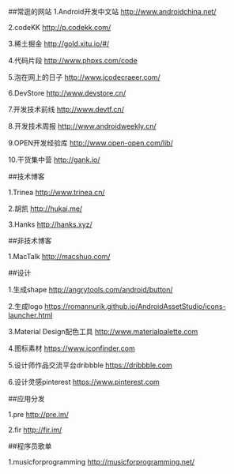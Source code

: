 ##常逛的网站
1.Android开发中文站    http://www.androidchina.net/

2.codeKK http://p.codekk.com/

3.稀土掘金  http://gold.xitu.io/#/

4.代码片段    http://www.phpxs.com/code

5.泡在网上的日子   http://www.jcodecraeer.com/

6.DevStore   http://www.devstore.cn/

7.开发技术前线   http://www.devtf.cn/

8.开发技术周报  http://www.androidweekly.cn/

9.OPEN开发经验库  http://www.open-open.com/lib/

10.干货集中营 http://gank.io/

##技术博客

1.Trinea  http://www.trinea.cn/

2.胡凯  http://hukai.me/

3.Hanks  http://hanks.xyz/

##非技术博客

1.MacTalk  http://macshuo.com/

##设计

1.生成shape  http://angrytools.com/android/button/

2.生成logo https://romannurik.github.io/AndroidAssetStudio/icons-launcher.html

3.Material Design配色工具 http://www.materialpalette.com

4.图标素材 https://www.iconfinder.com

5.设计师作品交流平台dribbble https://dribbble.com

6.设计灵感pinterest https://www.pinterest.com

##应用分发

1.pre  http://pre.im/

2.fir  http://fir.im/

##程序员歌单

1.musicforprogramming  http://musicforprogramming.net/






